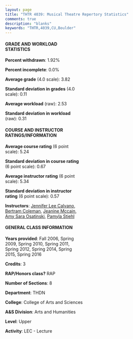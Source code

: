 ```yaml
---
layout: page
title: "THTR 4039: Musical Theatre Repertory Statistics"
comments: true
description: "blanks"
keywords: "THTR,4039,CU,Boulder"
---
```

<head>
<script src="https://ajax.googleapis.com/ajax/libs/jquery/2.1.3/jquery.min.js"></script>
<script src="https://dl.dropboxusercontent.com/s/pc42nxpaw1ea4o9/highcharts.js?dl=0"></script>
<!-- <script src="../assets/js/highcharts.js"></script> -->
<style type="text/css">@font-face {
	font-family: "Bebas Neue";
	src: url(https://www.filehosting.org/file/details/544349/BebasNeue Regular.otf) format("opentype");
	}
	h1.Bebas { 
		font-family: "Bebas Neue", Verdana, Tahoma;
	}
</style>
</head>
<body>
	<div id="container" style="float: right; width: 45%; height: 88%; margin-left: 2.5%; margin-right: 2.5%;"></div>
	<script language="JavaScript">
		$(document).ready(function() {
		var chart = {type: 'column'};
		var title = {text: 'Grade Distribution'};
		var xAxis = {categories: ['A','B','C','D','F'],crosshair: true};
		var yAxis = {min: 0,title: {text: 'Percentage'}};
		var tooltip = {headerFormat: '<center><b><span style="font-size:20px">{point.key}</span></b></center>',
		               pointFormat: '<td style="padding:0"><b>{point.y:.1f}%</b></td>',
		               footerFormat: '</table>',shared: true,useHTML: true};
		var plotOptions = {column: {pointPadding: 0.0,borderWidth: 0}};  
		var credits = {enabled: false};var series= [{name: 'Percent',data: [84.92,14.04,1.04,0.0,0.0,]}];
		var json = {};
		json.chart = chart;
		json.title = title;
		json.tooltip = tooltip;
		json.xAxis = xAxis;
		json.yAxis = yAxis;  
		json.series = series;
		json.plotOptions = plotOptions;  
		json.credits = credits;
		$('#container').highcharts(json);
	});
	</script>
</body>
			   
#### GRADE AND WORKLOAD STATISTICS

**Percent withdrawn**: 1.92%

**Percent incomplete**: 0.0%

**Average grade** (4.0 scale): 3.82

**Standard deviation in grades** (4.0 scale): 0.11

**Average workload** (raw): 2.53

**Standard deviation in workload** (raw): 0.31

#### COURSE AND INSTRUCTOR RATINGS/INFORMATION

**Average course rating** (6 point scale): 5.24

**Standard deviation in course rating** (6 point scale): 0.67

**Average instructor rating** (6 point scale): 5.34

**Standard deviation in instructor rating** (6 point scale): 0.57

**Instructors**: <a href='../../instructors/Jennifer_Lee_Calvano'>Jennifer Lee Calvano</a>, <a href='../../instructors/Bertram_Coleman'>Bertram Coleman</a>, <a href='../../instructors/Jeanine_Mccain'>Jeanine Mccain</a>, <a href='../../instructors/Amy_Sara_Osatinski'>Amy Sara Osatinski</a>, <a href='../../instructors/Pamyla_Stiehl'>Pamyla Stiehl</a>

#### GENERAL CLASS INFORMATION

**Years provided**: Fall 2006, Spring 2009, Spring 2010, Spring 2011, Spring 2012, Spring 2014, Spring 2015, Spring 2016

**Credits**: 3

**RAP/Honors class?** RAP

**Number of Sections**: 8

**Department**: THDN

**College**: College of Arts and Sciences

**A&S Division**: Arts and Humanities

**Level**: Upper

**Activity**: LEC - Lecture
